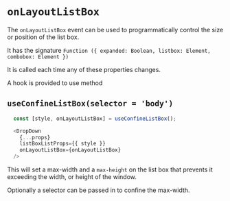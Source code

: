 # `onLayoutListBox`

The `onLayoutListBox` event can be used to programmatically control the size or
position of the list box.

It has the signature `Function ({ expanded: Boolean, listbox: Element, combobox: Element })`

It is called each time any of these properties changes.

A hook is provided to use method

## `useConfineListBox(selector = 'body')`

```js
  const [style, onLayoutListBox] = useConfineListBox();

  <DropDown
    {...props}
    listBoxListProps={{ style }}
    onLayoutListBox={onLayoutListBox}
  />
```

This will set a max-width and a `max-height` on the list box that prevents it exceeding the
width, or height of the window.

Optionally a selector can be passed in to confine the max-width.
